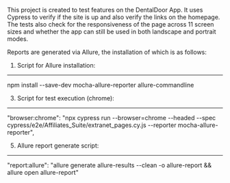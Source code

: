 This project is created to test features on the DentalDoor App. It uses Cypress to verify if the site is up and also verify the links on the homepage. The tests also check for the responsiveness of the page across 11 screen sizes and whether the app can still be used in both landscape and portrait modes. 

Reports are generated via Allure, the installation of which is as follows:

1. Script for Allure installation:
--------------------------------------------------------------------
npm install --save-dev mocha-allure-reporter allure-commandline

3. Script for test execution (chrome):
--------------------------------------------------------------------
"browser:chrome": "npx cypress run --browser=chrome --headed --spec cypress/e2e/Affiliates_Suite/extranet_pages.cy.js --reporter mocha-allure-reporter",

5. Allure report generate script:
--------------------------------------------------------------------
"report:allure": "allure generate allure-results --clean -o allure-report && allure open  allure-report"
